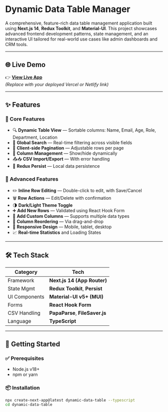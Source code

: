 # Dynamic Data Table Manager



A comprehensive, feature-rich data table management application built using **Next.js 14**, **Redux Toolkit**, and **Material-UI**. This project showcases advanced frontend development patterns, state management, and an interactive UI tailored for real-world use cases like admin dashboards and CRM tools.

---

## 🌐 Live Demo

👉 **[View Live App](https://your-live-site-link.com)**  
*(Replace with your deployed Vercel or Netlify link)*

---

## ✨ Features

### 🧩 Core Features
- 🔍 **Dynamic Table View** — Sortable columns: Name, Email, Age, Role, Department, Location
- 🔎 **Global Search** — Real-time filtering across visible fields
- 🔄 **Client-side Pagination** — Adjustable rows per page
- 🧱 **Column Management** — Show/hide dynamically
- 📤📥 **CSV Import/Export** — With error handling
- 💾 **Redux Persist** — Local data persistence

### 🎁 Advanced Features
- ✏️ **Inline Row Editing** — Double-click to edit, with Save/Cancel
- 🗑 **Row Actions** — Edit/Delete with confirmation
- 🌗 **Dark/Light Theme Toggle**
- ➕ **Add New Rows** — Validated using React Hook Form
- 🧩 **Add Custom Columns** — Supports multiple data types
- 🔀 **Column Reordering** — Via drag-and-drop
- 📱 **Responsive Design** — Mobile, tablet, desktop
- 📈 **Real-time Statistics** and Loading States

---

## 🛠 Tech Stack

| Category      | Tech                        |
| ------------- | --------------------------- |
| Framework     | **Next.js 14 (App Router)** |
| State Mgmt    | **Redux Toolkit**, **Persist** |
| UI Components | **Material-UI v5+ (MUI)**   |
| Forms         | **React Hook Form**         |
| CSV Handling  | **PapaParse**, **FileSaver.js** |
| Language      | **TypeScript**              |

---

## 🚀 Getting Started

### ✅ Prerequisites
- Node.js v18+
- npm or yarn

### 📦 Installation

```bash
npx create-next-app@latest dynamic-data-table --typescript
cd dynamic-data-table
